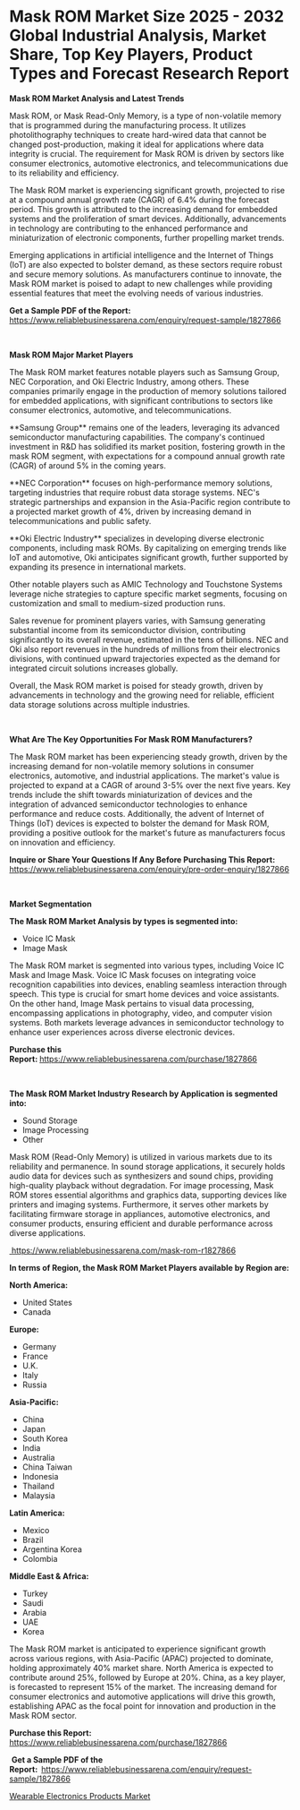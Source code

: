 <p><h1>Mask ROM Market Size 2025 - 2032 Global Industrial Analysis, Market Share, Top Key Players, Product Types and Forecast Research Report</h1></p><p><strong>Mask ROM Market Analysis and Latest Trends</strong></p>
<p><p>Mask ROM, or Mask Read-Only Memory, is a type of non-volatile memory that is programmed during the manufacturing process. It utilizes photolithography techniques to create hard-wired data that cannot be changed post-production, making it ideal for applications where data integrity is crucial. The requirement for Mask ROM is driven by sectors like consumer electronics, automotive electronics, and telecommunications due to its reliability and efficiency.</p><p>The Mask ROM market is experiencing significant growth, projected to rise at a compound annual growth rate (CAGR) of 6.4% during the forecast period. This growth is attributed to the increasing demand for embedded systems and the proliferation of smart devices. Additionally, advancements in technology are contributing to the enhanced performance and miniaturization of electronic components, further propelling market trends. </p><p>Emerging applications in artificial intelligence and the Internet of Things (IoT) are also expected to bolster demand, as these sectors require robust and secure memory solutions. As manufacturers continue to innovate, the Mask ROM market is poised to adapt to new challenges while providing essential features that meet the evolving needs of various industries.</p></p>
<p><strong>Get a Sample PDF of the Report:&nbsp;</strong> <a href="https://www.reliablebusinessarena.com/enquiry/request-sample/1827866?utm_campaign=3457&utm_medium=2&utm_source=Github&utm_content=ia&utm_term=06042025&utm_id=mask-rom">https://www.reliablebusinessarena.com/enquiry/request-sample/1827866</a></p>
<p>&nbsp;</p>
<p><strong>Mask ROM Major Market Players</strong></p>
<p><p>The Mask ROM market features notable players such as Samsung Group, NEC Corporation, and Oki Electric Industry, among others. These companies primarily engage in the production of memory solutions tailored for embedded applications, with significant contributions to sectors like consumer electronics, automotive, and telecommunications.</p><p>**Samsung Group** remains one of the leaders, leveraging its advanced semiconductor manufacturing capabilities. The company's continued investment in R&D has solidified its market position, fostering growth in the mask ROM segment, with expectations for a compound annual growth rate (CAGR) of around 5% in the coming years.</p><p>**NEC Corporation** focuses on high-performance memory solutions, targeting industries that require robust data storage systems. NEC's strategic partnerships and expansion in the Asia-Pacific region contribute to a projected market growth of 4%, driven by increasing demand in telecommunications and public safety.</p><p>**Oki Electric Industry** specializes in developing diverse electronic components, including mask ROMs. By capitalizing on emerging trends like IoT and automotive, Oki anticipates significant growth, further supported by expanding its presence in international markets.</p><p>Other notable players such as AMIC Technology and Touchstone Systems leverage niche strategies to capture specific market segments, focusing on customization and small to medium-sized production runs.</p><p>Sales revenue for prominent players varies, with Samsung generating substantial income from its semiconductor division, contributing significantly to its overall revenue, estimated in the tens of billions. NEC and Oki also report revenues in the hundreds of millions from their electronics divisions, with continued upward trajectories expected as the demand for integrated circuit solutions increases globally.</p><p>Overall, the Mask ROM market is poised for steady growth, driven by advancements in technology and the growing need for reliable, efficient data storage solutions across multiple industries.</p></p>
<p>&nbsp;</p>
<p><strong>What Are The Key Opportunities For Mask ROM Manufacturers?</strong></p>
<p><p>The Mask ROM market has been experiencing steady growth, driven by the increasing demand for non-volatile memory solutions in consumer electronics, automotive, and industrial applications. The market's value is projected to expand at a CAGR of around 3-5% over the next five years. Key trends include the shift towards miniaturization of devices and the integration of advanced semiconductor technologies to enhance performance and reduce costs. Additionally, the advent of Internet of Things (IoT) devices is expected to bolster the demand for Mask ROM, providing a positive outlook for the market's future as manufacturers focus on innovation and efficiency.</p></p>
<p><strong>Inquire or Share Your Questions If Any Before Purchasing This Report:</strong> <a href="https://www.reliablebusinessarena.com/enquiry/pre-order-enquiry/1827866?utm_campaign=3457&utm_medium=2&utm_source=Github&utm_content=ia&utm_term=06042025&utm_id=mask-rom">https://www.reliablebusinessarena.com/enquiry/pre-order-enquiry/1827866</a></p>
<p>&nbsp;</p>
<p><strong>Market Segmentation</strong></p>
<p><strong>The Mask ROM Market Analysis by types is segmented into:</strong></p>
<p><ul><li>Voice IC Mask</li><li>Image Mask</li></ul></p>
<p><p>The Mask ROM market is segmented into various types, including Voice IC Mask and Image Mask. Voice IC Mask focuses on integrating voice recognition capabilities into devices, enabling seamless interaction through speech. This type is crucial for smart home devices and voice assistants. On the other hand, Image Mask pertains to visual data processing, encompassing applications in photography, video, and computer vision systems. Both markets leverage advances in semiconductor technology to enhance user experiences across diverse electronic devices.</p></p>
<p><strong>Purchase this Report:&nbsp;</strong><a href="https://www.reliablebusinessarena.com/purchase/1827866?utm_campaign=3457&utm_medium=2&utm_source=Github&utm_content=ia&utm_term=06042025&utm_id=mask-rom">https://www.reliablebusinessarena.com/purchase/1827866</a></p>
<p>&nbsp;</p>
<p><strong>The Mask ROM Market Industry Research by Application is segmented into:</strong></p>
<p><ul><li>Sound Storage</li><li>Image Processing</li><li>Other</li></ul></p>
<p><p>Mask ROM (Read-Only Memory) is utilized in various markets due to its reliability and permanence. In sound storage applications, it securely holds audio data for devices such as synthesizers and sound chips, providing high-quality playback without degradation. For image processing, Mask ROM stores essential algorithms and graphics data, supporting devices like printers and imaging systems. Furthermore, it serves other markets by facilitating firmware storage in appliances, automotive electronics, and consumer products, ensuring efficient and durable performance across diverse applications.</p></p>
<p><a href="https://www.reliablebusinessarena.com/mask-rom-r1827866?utm_campaign=3457&utm_medium=2&utm_source=Github&utm_content=ia&utm_term=06042025&utm_id=mask-rom">&nbsp;https://www.reliablebusinessarena.com/mask-rom-r1827866</a></p>
<p><strong>In terms of Region, the Mask ROM Market Players available by Region are:</strong></p>
<p>
    <p> <strong> North America: </strong>
        <ul>
            <li>United States</li>
            <li>Canada</li>
        </ul>
        </p> 
    <p> <strong> Europe: </strong>
        <ul>
            <li>Germany</li>
            <li>France</li>
            <li>U.K.</li>
            <li>Italy</li>
            <li>Russia</li>
        </ul>
        </p> 
    <p> <strong> Asia-Pacific: </strong>
        <ul>
            <li>China</li>
            <li>Japan</li>
            <li>South Korea</li>
            <li>India</li>
            <li>Australia</li>
            <li>China Taiwan</li>
            <li>Indonesia</li>
            <li>Thailand</li>
            <li>Malaysia</li>
        </ul>
        </p> 
    <p> <strong> Latin America: </strong>
        <ul>
            <li>Mexico</li>
            <li>Brazil</li>
            <li>Argentina Korea</li>
            <li>Colombia</li>
        </ul>
        </p> 
    <p> <strong> Middle East & Africa: </strong>
        <ul>
            <li>Turkey</li>
            <li>Saudi</li>
            <li>Arabia</li>
            <li>UAE</li>
            <li>Korea</li>
        </ul>
    </p>
    </p>
<p><p>The Mask ROM market is anticipated to experience significant growth across various regions, with Asia-Pacific (APAC) projected to dominate, holding approximately 40% market share. North America is expected to contribute around 25%, followed by Europe at 20%. China, as a key player, is forecasted to represent 15% of the market. The increasing demand for consumer electronics and automotive applications will drive this growth, establishing APAC as the focal point for innovation and production in the Mask ROM sector.</p></p>
<p><strong>Purchase this Report: </strong><a href="https://www.reliablebusinessarena.com/purchase/1827866?utm_campaign=3457&utm_medium=2&utm_source=Github&utm_content=ia&utm_term=06042025&utm_id=mask-rom">https://www.reliablebusinessarena.com/purchase/1827866</a></p>
<p>&nbsp;<strong>Get a Sample PDF of the Report:&nbsp;&nbsp;</strong><a href="https://www.reliablebusinessarena.com/enquiry/request-sample/1827866?utm_campaign=3457&utm_medium=2&utm_source=Github&utm_content=ia&utm_term=06042025&utm_id=mask-rom">https://www.reliablebusinessarena.com/enquiry/request-sample/1827866</a></p>
<p><strong></strong></p>
<p><p><a href="https://github.com/shamyzinniwl/Market-Research-Report-List-1/blob/main/wearable-electronics-products-market.md?utm_campaign=3457&utm_medium=2&utm_source=Github&utm_content=ia&utm_term=06042025&utm_id=mask-rom">Wearable Electronics Products Market</a></p></p>